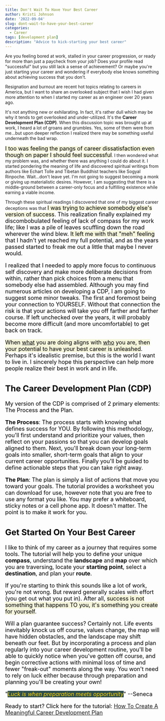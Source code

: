 ```yaml
---
title: Don't Wait To Have Your Best Career
author: Kristi Johnson
date: '2022-09-04'
slug: dont-wait-to-have-your-best-career
categories:
  - Career
tags: [development plan]
description: "Advice to kick-starting your best career"
---
```


Are you feeling bored at work, stalled in your career progression, or ready for more than just a paycheck from your job?  Does your profile read "successful" but you still lack a sense of achievement?  Or maybe you're just starting your career and wondering if everybody else knows something about achieving success that you don't.

Resignation and burnout are recent hot topics relating to careers in America, but I want to share an overlooked subject that I wish I had given more attention to when I started my career as an engineer over 20 years ago. 

It's not anything new or exhilarating.  In fact, it's rather dull which may be why it tends to get overlooked and under-utilized.  It's the **Career Development Plan (CDP)**.  When this discussion topic was brought up at work, I heard a lot of groans and grumbles.  Yes, some of them were from me...but upon deeper reflection I realized there may be something useful underneath the bad wrap.  

<span style="background-color: Beige"><font size="4" color="Black">I too was feeling the pangs of career dissatisfaction even though on paper I should feel successful</font></span>.  I then wondered what my problem was, and whether there was anything I could do about it. I started pondering the meaning of life and discovered spiritual writings from authors like Echart Tolle and Tibetan Buddhist teachers like Sogyal Rinpoche.  Wait...don't leave yet.  I'm not going to suggest becoming a monk or giving up materialistic desires.  However, I am suggesting that there is a middle-ground between a career-only focus and a fulfilling existence while earning a viable income.  

Through these spiritual readings I discovered that one of my biggest career deceptions was that <span style="background-color: Beige"><font size="4" color="Black">I was trying to achieve somebody else's version of success</span>. This realization finally explained my discombobulated feeling of lack of compass for my work life; like I was a pile of leaves scuffling down the road wherever the wind blew. <span style="background-color: Beige"><font size="4" color="Black">It left me with that "meh" feeling</span> that I hadn't yet reached my full potential, and as the years passed started to freak me out a little that maybe I never would.

I realized that I needed to apply more focus to continuous self discovery and make more deliberate decisions from within, rather than pick choices from a menu that somebody else had assembled.  Although you may find numerous articles on developing a CDP, I am going to suggest some minor tweaks.  The first and foremost being your connection to YOURSELF.  Without that connection the risk is that your actions will take you off farther and farther course.  If left unchecked over the years, it will probably become more difficult (and more uncomfortable) to get back on track.

<span style="background-color: Beige"><font size="4" color="Black">When <u>what</u> you are doing aligns with <u>who</u> you are, then your potential to have your best career is unleashed</span>.  Perhaps it's idealistic premise, but this is the world I want to live in.  I sincerely hope this perspective can help more people realize their best in work and in life. 

## The Career Development Plan (CDP)

My version of the CDP is comprised of 2 primary elements: The Process and the Plan.  

**The Process**:
The process starts with knowing what defines success for YOU. By following this methodology, you'll first understand and prioritize your values, then reflect on your passions so that you can develop goals aligned to them.  Next, you'll break down your long-term goals into smaller, short-term goals that align to your current career opportunities.  Finally you'll be guided to define actionable steps that you can take right away.

**The Plan**:
The plan is simply a list of actions that move you toward your goals. The tutorial provides a worksheet you can download for use, however note that you are free to use any format you like.  You may prefer a whiteboard, sticky notes or a cell phone app.  It doesn't matter.  The point is to make it work for you.  

## Get Started On Your Best Career
I like to think of my career as a journey that requires some tools.  The tutorial will help you to define your unique **compass**, understand the **landscape** and **map** over which you are traversing, locate your **starting point**, select a **destination**, and plan your **route**.

If you're starting to think this sounds like a lot of work, you're not wrong.  But reward generally scales with effort (you get out what you put in).  After all, <span style="background-color: Beige"><font size="4" color="Black">success is not something that happens TO you, it's something you create for yourself</span>.  

Will a plan guarantee success?  Certainly not.  Life events inevitably knock us off course, values change, the map will have hidden obstacles, and the landscape may shift beneath our feet.  But by incorporating a process and plan regularly into your career development routine, you'll be able to quickly notice when you've gotten off course, and begin corrective actions with minimal loss of time and fewer "freak-out" moments along the way.  You won't need to rely on luck either because through preparation and planning you'll be creating your own!

"<span style="background-color: DarkSlateGray"><font color="Gold"><em>Luck is when preparation meets opportunity</em></font></span>" --Seneca

Ready to start?  Click here for the tutorial: [How To Create A Meaningful Career Development Plan](https://kljohnson.netlify.app/2022/09/05/how-to-create-a-meaningful-career-development-plan/)